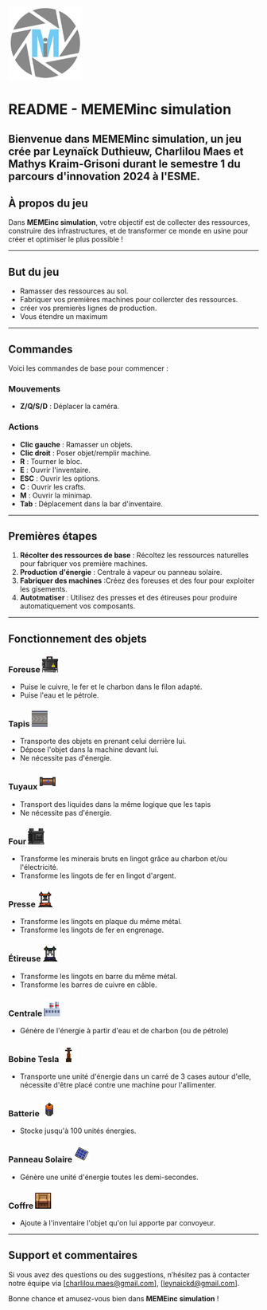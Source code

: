 ![Logo MEMEInc](assets/image.png)

# README - MEMEMinc simulation
Bienvenue dans **MEMEMinc simulation**, un jeu crée par Leynaïck Duthieuw, Charlilou Maes et Mathys Kraim-Grisoni durant le semestre 1 du parcours d'innovation 2024 à l'ESME.
---

## À propos du jeu

Dans **MEMEinc simulation**, votre objectif est de collecter des ressources, construire des infrastructures, et de transformer ce monde en usine pour créer et optimiser le plus possible !

---

## But du jeu

- Ramasser des ressources au sol.
- Fabriquer vos premières machines pour collercter des ressources.
- créer vos premierès lignes de production.
- Vous étendre un maximum

---

## Commandes

Voici les commandes de base pour commencer :

### Mouvements
- **Z/Q/S/D** : Déplacer la caméra.

### Actions
- **Clic gauche** : Ramasser un objets.
- **Clic droit** : Poser objet/remplir machine.
- **R** : Tourner le bloc.
- **E** : Ouvrir l'inventaire.
- **ESC** : Ouvrir les options.
- **C** : Ouvrir les crafts.
- **M** : Ouvrir la minimap.
- **Tab** : Déplacement dans la bar d'inventaire.

---

## Premières étapes

1. **Récolter des ressources de base** : Récoltez les ressources naturelles pour fabriquer vos première machines.
2. **Production d'énergie** : Centrale à vapeur ou panneau solaire.
3. **Fabriquer des machines** :Créez des foreuses et des four pour exploiter les gisements.
4. **Autotmatiser** : Utilisez des presses et des étireuses pour produire automatiquement vos composants.


---

## Fonctionnement des objets

### Foreuse   ![PNG foreuse](assets/drill.png)
- Puise le cuivre, le fer et le charbon dans le filon adapté.
- Puise l'eau et le pétrole.

### Tapis   ![PNG tapis](assets/conveyor.png)
- Transporte des objets en prenant celui derrière lui.
- Dépose l'objet dans la machine devant lui.
- Ne nécessite pas d'énergie.

### Tuyaux   ![PNG tuyaux](assets/pipe.png)
- Transport des liquides dans la même logique que les tapis
- Ne nécessite pas d'énergie.

### Four   ![PNG four](assets/furnace.png)
- Transforme les minerais bruts en lingot grâce au charbon et/ou l'électricité.
- Transforme les lingots de fer en lingot d'argent.

### Presse   ![PNG presse](assets/hydraulic_press.png)
- Transforme les lingots en plaque du même métal.
- Transforme les lingots de fer en engrenage.

### Étireuse   ![PNG étireuse](assets/stretching_machine.png)
- Transforme les lingots en barre du même métal.
- Transforme les barres de cuivre en câble.

### Centrale   ![PNG centrale](assets/power_station.png)
- Génère de l'énergie à partir d'eau et de charbon (ou de pétrole)

### Bobine Tesla  ![PNG bobine tesla](assets/coil.png)
- Transporte une unité d'énergie dans un carré de 3 cases autour d'elle, nécessite d'être placé contre une machine pour l'allimenter.

### Batterie  ![PNG batterie](assets/battery.png)
- Stocke jusqu'à 100 unités énergies.

### Panneau Solaire  ![PNG panneau solaire](assets/solar_panel.png)
- Génère une unité d'énergie toutes les demi-secondes.

### Coffre ![PNG coffre](assets/crate.png)
- Ajoute à l'inventaire l'objet qu'on lui apporte par convoyeur.

---

## Support et commentaires

Si vous avez des questions ou des suggestions, n’hésitez pas à contacter notre équipe via [charlilou.maes@gmail.com], [leynaickd@gmail.com].

Bonne chance et amusez-vous bien dans **MEMEinc simulation** !